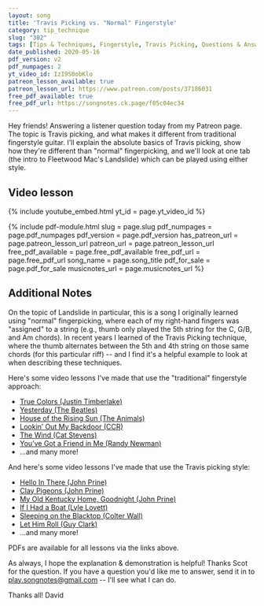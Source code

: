 ```yaml
---
layout: song
title: 'Travis Picking vs. "Normal" Fingerstyle'
category: tip_technique
slug: "302"
tags: [Tips & Techniques, Fingerstyle, Travis Picking, Questions & Answers, Key of C]
date_published: 2020-05-16
pdf_version: v2
pdf_numpages: 2
yt_video_id: IzI9S0obKlo
patreon_lesson_available: true
patreon_lesson_url: https://www.patreon.com/posts/37186031
free_pdf_available: true
free_pdf_url: https://songnotes.ck.page/f05c04ec34
---
```


<p class="large">Hey friends! Answering a listener question today from my Patreon page. The topic is Travis picking, and what makes it different from traditional fingerstyle guitar. I'll explain the absolute basics of Travis picking, show how they're different than "normal" fingerpicking, and we'll look at one tab (the intro to Fleetwood Mac's Landslide) which can be played using either style.</p>

## Video lesson

{% include youtube_embed.html yt_id = page.yt_video_id %}

{% include pdf-module.html slug = page.slug pdf_numpages = page.pdf_numpages pdf_version = page.pdf_version has_patreon_url = page.patreon_lesson_url patreon_url = page.patreon_lesson_url free_pdf_available = page.free_pdf_available free_pdf_url = page.free_pdf_url song_name = page.song_title pdf_for_sale = page.pdf_for_sale musicnotes_url = page.musicnotes_url %}

## Additional Notes

On the topic of Landslide in particular, this is a song I originally learned using "normal" fingerpicking, where each of my right-hand fingers was "assigned" to a string (e.g., thumb only played the 5th string for the C, G/B, and Am chords). In recent years I learned of the Travis Picking technique, where the thumb alternates between the 5th and 4th string on those same chords (for this particular riff) -- and I find it's a helpful example to look at when describing these techniques.

Here's some video lessons I've made that use the "traditional" fingerstyle approach:

- [True Colors (Justin Timberlake)](http://playsongnotes.com/lessons/32/)
- [Yesterday (The Beatles)](http://playsongnotes.com/lessons/242/)
- [House of the Rising Sun (The Animals)](http://playsongnotes.com/lessons/293/)
- [Lookin’ Out My Backdoor (CCR)](http://playsongnotes.com/lessons/261/)
- [The Wind (Cat Stevens)](http://playsongnotes.com/lessons/254/)
- [You’ve Got a Friend in Me (Randy Newman)](http://playsongnotes.com/lessons/246/)
- ...and many more!

And here's some video lessons I've made that use the Travis picking style:

- [Hello In There (John Prine)](http://playsongnotes.com/lessons/295/)
- [Clay Pigeons (John Prine)](http://playsongnotes.com/lessons/294/)
- [My Old Kentucky Home, Goodnight (John Prine)](http://playsongnotes.com/lessons/238/)
- [If I Had a Boat (Lyle Lovett)](http://playsongnotes.com/lessons/229/)
- [Sleeping on the Blacktop (Colter Wall)](http://playsongnotes.com/lessons/237/)
- [Let Him Roll (Guy Clark)](http://playsongnotes.com/lessons/226/)
- ...and many more!

PDFs are available for all lessons via the links above.

As always, I hope the explanation & demonstration is helpful! Thanks Scot for the question. If you have a question you'd like me to answer, send it in to play.songnotes@gmail.com -- I'll see what I can do.

Thanks all!
David
